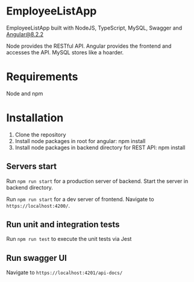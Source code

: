 # EmployeeListApp
 
EmployeeListApp built with NodeJS, TypeScript, MySQL, Swagger and Angular@8.2.2

Node provides the RESTful API. Angular provides the frontend and accesses the API. MySQL stores like a hoarder.

# Requirements
 Node and npm

# Installation
1. Clone the repository
2. Install node packages in root for angular: npm install
3. Install node packages in backend directory for REST API: npm install

## Servers start

Run `npm run start` for a production server of backend. Start the server in backend directory.

Run `npm run start` for a dev server of frontend. Navigate to `https://localhost:4200/`. 

## Run unit and integration tests

Run `npm run test` to execute the unit tests via Jest

## Run swagger UI

Navigate to `https://localhost:4201/api-docs/`
